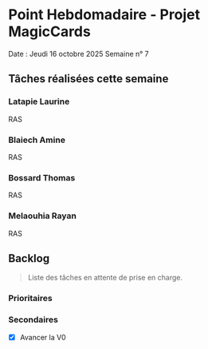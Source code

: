 # Point Hebdomadaire - Projet MagicCards

Date : Jeudi 16 octobre 2025
Semaine n° 7

## Tâches réalisées cette semaine

### Latapie Laurine

RAS

###  Blaiech Amine

RAS

### Bossard Thomas

RAS

### Melaouhia Rayan

RAS

## Backlog

> Liste des tâches en attente de prise en charge.

### Prioritaires



### Secondaires

- [X] Avancer la V0

